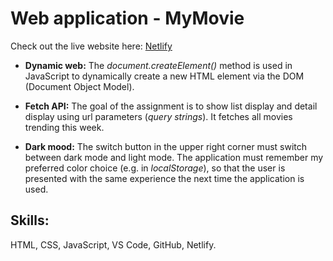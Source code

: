 # Web application - MyMovie


Check out the live website here: [Netlify](https://themovie-db-app.netlify.app/)


- **Dynamic web:** The *document.createElement()* method is used in JavaScript to dynamically create a new HTML element via the DOM (Document Object Model).

- **Fetch API:** The goal of the assignment is to show list display and detail display using url parameters (*query strings*). It fetches all movies trending this week.

- **Dark mood:** The switch button in the upper right corner must switch between dark mode and light mode. The application must remember my preferred color choice (e.g. in *localStorage*), so that the user is presented with the same experience the next time the application is used.

## Skills:

HTML, CSS, JavaScript, VS Code, GitHub, Netlify.
